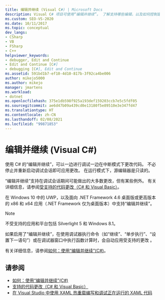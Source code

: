 ```yaml
---
title: 编辑并继续 (Visual C#) | Microsoft Docs
description: Visual C# 项目可使用“编辑并继续”。 了解支持哪些编辑，以及如何控制是否应用编辑和何时应用编辑。
ms.custom: SEO-VS-2020
ms.date: 10/11/2017
ms.topic: conceptual
dev_langs:
- CSharp
- VB
- FSharp
- C++
helpviewer_keywords:
- debugger, Edit and Continue
- Edit and Continue [C#]
- debugging [C#], Edit and Continue
ms.assetid: 591bd1b7-ef10-4d10-817b-3f92ca4be006
author: mikejo5000
ms.author: mikejo
manager: jmartens
ms.workload:
- dotnet
ms.openlocfilehash: 375e1db598f925a193def159203ccb7e5c5fdf05
ms.sourcegitcommit: ae6d47b09a439cd0e13180f5e89510e3e347fd47
ms.translationtype: HT
ms.contentlocale: zh-CN
ms.lasthandoff: 02/08/2021
ms.locfileid: "99871853"
---
```

# <a name="edit-and-continue-visual-c"></a>编辑并继续 (Visual C#)
 使用 C# 的“编辑并继续”，可以一边进行调试一边在中断模式下更改代码。 不必停止并重新启动调试会话即可应用更改。 在运行模式下，源编辑器是只读的。

 “编辑并继续”支持在调试会话期间可能做出的大多数更改，但有某些例外。 有关详细信息，请参阅[受支持的代码更改（C# 和 Visual Basic）](../debugger/supported-code-changes-csharp.md)。

 在 Windows 10 中的 UWP，以及面向 .NET Framework 4.6 桌面版或更高版本的 x86 和 x64 应用（.NET Framework 仅为桌面版本）中支持“编辑并继续”。

 > [!NOTE]
 > 不受支持的应用和平台包括 Silverlight 5 和 Windows 8.1。

 如果启用了“编辑并继续”，在使用调试器执行命令（如“继续”、“单步执行”、“设置下一语句”）或在调试器窗口中执行函数计算时，会自动应用受支持的更改  。

 有关详细信息，请参阅[如何：使用“编辑并继续”(C#)](../debugger/how-to-use-edit-and-continue-csharp.md)。

## <a name="see-also"></a>请参阅
- [如何：使用“编辑并继续”(C#)](../debugger/how-to-use-edit-and-continue-csharp.md)
- [支持的代码更改（C# 和 Visual Basic）](../debugger/supported-code-changes-csharp.md)
- [在 Visual Studio 中使用 XAML 热重载编写和调试正在运行的 XAML 代码](../xaml-tools/xaml-hot-reload.md)
